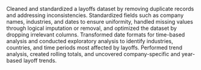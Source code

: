 Cleaned and standardized a layoffs dataset by removing duplicate records and addressing inconsistencies. Standardized fields such as company names, industries, and dates to ensure uniformity, handled missing values through logical imputation or removal, and optimized the dataset by dropping irrelevant columns. Transformed date formats for time-based analysis and conducted exploratory analysis to identify industries, countries, and time periods most affected by layoffs. Performed trend analysis, created rolling totals, and uncovered company-specific and year-based layoff trends.
